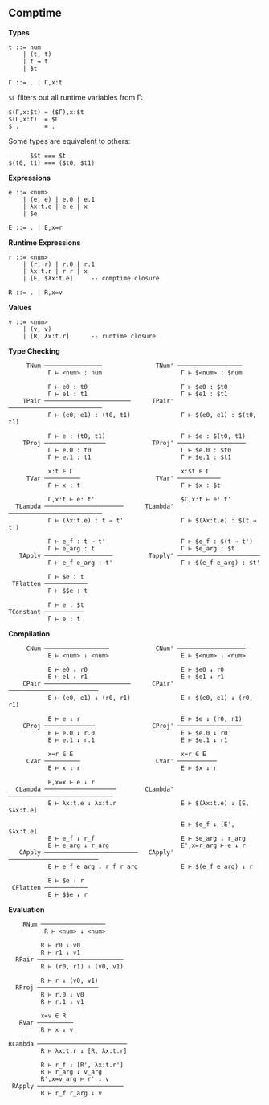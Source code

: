 ## Comptime

**Types**

    t ::= num
        | (t, t)
        | t → t
        | $t

    Γ ::= . | Γ,x:t

`$Γ` filters out all runtime variables from Γ:

    $(Γ,x:$t) = ($Γ),x:$t
    $(Γ,x:t)  = $Γ
    $ .       = .

Some types are equivalent to others:

          $$t === $t
    $(t0, t1) === ($t0, $t1)

**Expressions**

    e ::= <num>
        | (e, e) | e.0 | e.1
        | λx:t.e | e e | x
        | $e
    
    E ::= . | E,x=r

**Runtime Expressions**

    r ::= <num>
        | (r, r) | r.0 | r.1
        | λx:t.r | r r | x
        | [E, $λx:t.e]     -- comptime closure
    
    R ::= . | R,x=v

**Values**

    v ::= <num>
        | (v, v)
        | [R, λx:t.r]      -- runtime closure

**Type Checking**

         TNum ────────────────               TNum' ──────────────────
               Γ ⊢ <num> : num                      Γ ⊢ $<num> : $num
                                                                               
               Γ ⊢ e0 : t0                          Γ ⊢ $e0 : $t0
               Γ ⊢ e1 : t1                          Γ ⊢ $e1 : $t1
        TPair ────────────────────────      TPair' ──────────────────────────
               Γ ⊢ (e0, e1) : (t0, t1)              Γ ⊢ $(e0, e1) : $(t0, t1)

               Γ ⊢ e : (t0, t1)                     Γ ⊢ $e : $(t0, t1)
        TProj ─────────────────             TProj' ───────────────────
               Γ ⊢ e.0 : t0                         Γ ⊢ $e.0 : $t0
               Γ ⊢ e.1 : t1                         Γ ⊢ $e.1 : $t1    
                                                                               
               x:t ∈ Γ                              x:$t ∈ Γ
         TVar ──────────                     TVar' ────────────
               Γ ⊢ x : t                            Γ ⊢ $x : $t
                                                                               
               Γ,x:t ⊢ e: t'                        $Γ,x:t ⊢ e: t'
      TLambda ──────────────────────      TLambda' ──────────────────────────
               Γ ⊢ (λx:t.e) : t → t'                Γ ⊢ $(λx:t.e) : $(t → t')
                                                                               
               Γ ⊢ e_f : t → t'                     Γ ⊢ $e_f : $(t → t')
               Γ ⊢ e_arg : t                        Γ ⊢ $e_arg : $t
       TApply ───────────────────          Tapply' ───────────────────────
               Γ ⊢ e_f e_arg : t'                   Γ ⊢ $(e_f e_arg) : $t'

               Γ ⊢ $e : t
     TFlatten ────────────
               Γ ⊢ $$e : t

               Γ ⊢ e : $t
    TConstant ───────────
               Γ ⊢ e : t


**Compilation**

         CNum ──────────────────             CNum' ───────────────────
               E ⊢ <num> ↓ <num>                    E ⊢ $<num> ↓ <num>
                                                   
               E ⊢ e0 ↓ r0                          E ⊢ $e0 ↓ r0
               E ⊢ e1 ↓ r1                          E ⊢ $e1 ↓ r1
        CPair ────────────────────────      CPair' ─────────────────────────
               E ⊢ (e0, e1) ↓ (r0, r1)              E ⊢ $(e0, e1) ↓ (r0, r1)
                                        
               E ⊢ e ↓ r                            E ⊢ $e ↓ (r0, r1)
        CProj ──────────────                CProj' ──────────────────
               E ⊢ e.0 ↓ r.0                        E ⊢ $e.0 ↓ r0
               E ⊢ e.1 ↓ r.1                        E ⊢ $e.1 ↓ r1
                                        
               x=r ∈ E                              x=r ∈ E
         CVar ──────────                     CVar' ───────────
               E ⊢ x ↓ r                            E ⊢ $x ↓ r
                                        
               E,x=x ⊢ e ↓ r
      CLambda ────────────────────        CLambda' ─────────────────────────────
               E ⊢ λx:t.e ↓ λx:t.r                  E ⊢ $(λx:t.e) ↓ [E, $λx:t.e]
                                        
                                                    E ⊢ $e_f ↓ [E', $λx:t.e]
               E ⊢ e_f ↓ r_f                        E ⊢ $e_arg ↓ r_arg
               E ⊢ e_arg ↓ r_arg                    E',x=r_arg ⊢ e ↓ r
       CApply ──────────────────────────   CApply' ─────────────────────────
               E ⊢ e_f e_arg ↓ r_f r_arg            E ⊢ $(e_f e_arg) ↓ r
                                        
               E ⊢ $e ↓ r
     CFlatten ────────────
               E ⊢ $$e ↓ r

**Evaluation**

        RNum ──────────────────
              R ⊢ <num> ↓ <num>
             
             R ⊢ r0 ↓ v0
             R ⊢ r1 ↓ v1
      RPair ────────────────────────
             R ⊢ (r0, r1) ↓ (v0, v1)

             R ⊢ r ↓ (v0, v1)
      RProj ─────────────────
             R ⊢ r.0 ↓ v0
             R ⊢ r.1 ↓ v1

             x=v ∈ R
       RVar ──────────
             R ⊢ x ↓ v

    RLambda ─────────────────────────
             R ⊢ λx:t.r ↓ [R, λx:t.r]

             R ⊢ r_f ↓ [R', λx:t.r']
             R ⊢ r_arg ↓ v_arg
             R',x=v_arg ⊢ r' ↓ v
     RApply ────────────────────────
             R ⊢ r_f r_arg ↓ v
